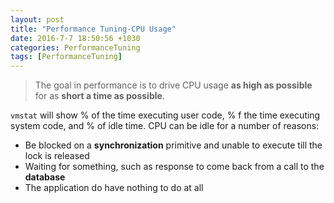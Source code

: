 ```yaml
--- 
layout: post
title: "Performance Tuning-CPU Usage" 
date: 2016-7-7 18:50:56 +1030 
categories: PerformanceTuning 
tags: [PerformanceTuning] 
---	
```


> The goal in performance is to drive CPU usage **as high as possible** for as **short a time as possible**.
<!--summary break-->

`vmstat` will show % of the time executing user code, % f the time executing system code, and % of idle time.
CPU can be idle for a number of reasons:

* Be blocked on a **synchronization** primitive and unable to execute till the lock is released
* Waiting for something, such as response to come back from a call to the **database**
* The application do have nothing to do at all

